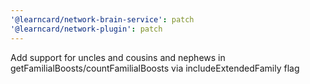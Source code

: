 ```yaml
---
'@learncard/network-brain-service': patch
'@learncard/network-plugin': patch
---
```


Add support for uncles and cousins and nephews in getFamilialBoosts/countFamilialBoosts via includeExtendedFamily flag
